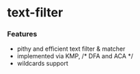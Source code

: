 # text-filter
### Features
* pithy and efficient text filter & matcher  
* implemented via KMP, /\* DFA  and  ACA \*/
* wildcards support
